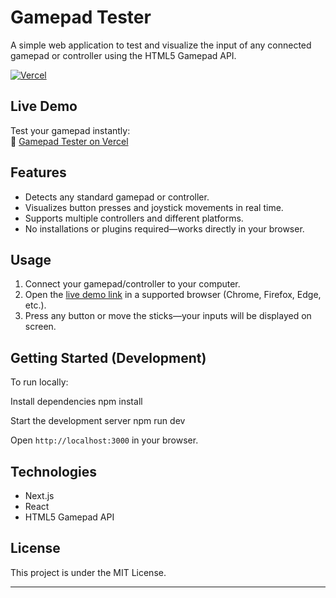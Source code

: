 # Gamepad Tester

A simple web application to test and visualize the input of any connected gamepad or controller using the HTML5 Gamepad API.

[![Vercel](https://vercelbadge.vercel.app/api/Elman7/Gamepad-Tester)](https://gamepad-tester-seven.vercel.app/)

## Live Demo

Test your gamepad instantly:  
🔗 [Gamepad Tester on Vercel](https://gamepad-tester-seven.vercel.app/)

## Features

- Detects any standard gamepad or controller.
- Visualizes button presses and joystick movements in real time.
- Supports multiple controllers and different platforms.
- No installations or plugins required—works directly in your browser.

## Usage

1. Connect your gamepad/controller to your computer.
2. Open the [live demo link](https://gamepad-tester-seven.vercel.app/) in a supported browser (Chrome, Firefox, Edge, etc.).
3. Press any button or move the sticks—your inputs will be displayed on screen.

## Getting Started (Development)

To run locally:

Install dependencies
npm install

Start the development server
npm run dev


Open `http://localhost:3000` in your browser.

## Technologies

- Next.js
- React
- HTML5 Gamepad API

## License

This project is under the MIT License.

---

